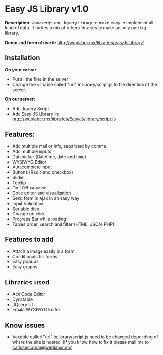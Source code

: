# Easy JS Library v1.0

**Description:** Javascript and Jquery Library to make easy to implement all kind of data. It makes a mix of others libraries to make an only one big library.

**Demo and form of use it:** http://weblabor.mx/libraries/easyJsLibrary/

Installation 
--------------
**On your server:**
- Put all the files in the server
- Change the variable called "url" in library/script.js to the direction of the server.

**On our server:**
- Add Jquery Script
- Add Easy JS Library in: http://weblabor.mx/libraries/EasyJS/library/script.js

Features:
------------
- Add multiple mail or info, separated by comma
- Add multiple inputs
- Datepicker (Datetime, date and time)
- WYSIWYG Editor
- Autocomplete input
- Buttons (Radio and checkbox)
- Slider
- Tooltip
- On / Off selector
- Code editor and visualization
- Send form in Ajax in an easy way
- Input Validation
- Sortable divs
- Change on click
- Progress Bar while loading
- Tables order, search and filter (HTML, JSON, PHP)

Features to add
-----------
- Attach a image easily in a form
- Conditionals for forms
- Easy popups
- Easy graphs

Libraries used
------------
- Ace Code Editor
- Dynatable
- JQuery UI
- Froala WYSIWYG Editor

Know issues
----------
- Variable called "url" in library/script.js need to be changed depending of where the site is hosted. (If you know how to fix it please mail me to carlosescobar@weblabor.mx)
